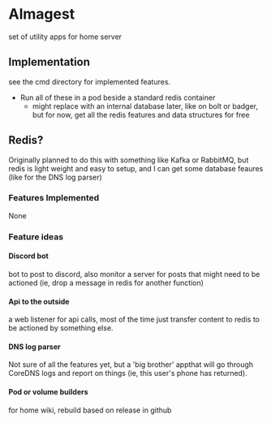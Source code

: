 # Almagest
set of utility apps for home server

## Implementation
see the cmd directory for implemented features.

- Run all of these in a pod beside a standard redis container
  - might replace with an internal database later, like on bolt or badger, but for now, get all the redis features and data structures for free

## Redis?
Originally planned to do this with something like Kafka or RabbitMQ, but redis is light weight and easy to setup,
and I can get some database feaures (like for the DNS log parser)

### Features Implemented
None

### Feature ideas
#### Discord bot
bot to post to discord, also monitor a server for posts that might need to be actioned (ie, drop a message in redis for another function)

#### Api to the outside
a web listener for api calls, most of the time just transfer content to redis to be actioned by something else.

#### DNS log parser
Not sure of all the features yet, but a 'big brother' appthat will go through CoreDNS logs and report on things (ie, this user's phone has returned).

#### Pod or volume builders
for home wiki, rebuild based on release in github

